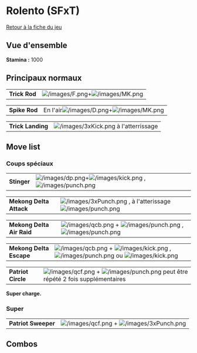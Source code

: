 # Rolento (SFxT)

[Retour à la fiche du jeu](Street_Fighter_x_Tekken "wikilink")

## Vue d'ensemble

**Stamina :** 1000

## Principaux normaux

|               |                                                                         |
|---------------|-------------------------------------------------------------------------|
| **Trick Rod** | ![](/images/F.png "/images/F.png")+![](/images/MK.png "/images/MK.png") |

|               |                                                                                 |
|---------------|---------------------------------------------------------------------------------|
| **Spike Rod** | En l'air![](/images/D.png "/images/D.png")+![](/images/MK.png "/images/MK.png") |

|                   |                                                               |
|-------------------|---------------------------------------------------------------|
| **Trick Landing** | ![](/images/3xKick.png "/images/3xKick.png") à l'atterrissage |

## Move list

### Coups spéciaux

|             |                                                                                                                            |
|-------------|----------------------------------------------------------------------------------------------------------------------------|
| **Stinger** | ![](/images/dp.png "/images/dp.png")+![](/images/kick.png "/images/kick.png") , ![](/images/punch.png "/images/punch.png") |

|                         |                                                                                                             |
|-------------------------|-------------------------------------------------------------------------------------------------------------|
| **Mekong Delta Attack** | ![](/images/3xPunch.png "/images/3xPunch.png") , à l'atterissage ![](/images/punch.png "/images/punch.png") |

|                           |                                                                                                                                  |
|---------------------------|----------------------------------------------------------------------------------------------------------------------------------|
| **Mekong Delta Air Raid** | ![](/images/qcb.png "/images/qcb.png") + ![](/images/punch.png "/images/punch.png") , ![](/images/punch.png "/images/punch.png") |

|                         |                                                                                                                                                                            |
|-------------------------|----------------------------------------------------------------------------------------------------------------------------------------------------------------------------|
| **Mekong Delta Escape** | ![](/images/qcb.png "/images/qcb.png") + ![](/images/kick.png "/images/kick.png") , ![](/images/punch.png "/images/punch.png") ou ![](/images/kick.png "/images/kick.png") |

|                    |                                                                                                                             |
|--------------------|-----------------------------------------------------------------------------------------------------------------------------|
| **Patriot Circle** | ![](/images/qcf.png "/images/qcf.png") + ![](/images/punch.png "/images/punch.png") peut être répété 2 fois supplémentaires |

**Super charge.**

### Super

|                     |                                                                                         |
|---------------------|-----------------------------------------------------------------------------------------|
| **Patriot Sweeper** | ![](/images/qcf.png "/images/qcf.png") + ![](/images/3xPunch.png "/images/3xPunch.png") |

## Combos
